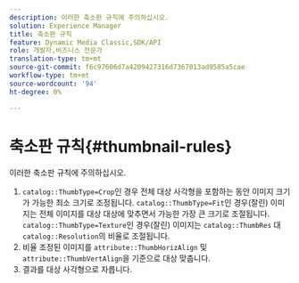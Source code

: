 ```yaml
---
description: 이러한 축소판 규칙에 주의하십시오.
solution: Experience Manager
title: 축소판 규칙
feature: Dynamic Media Classic,SDK/API
role: 개발자,비즈니스 전문가
translation-type: tm+mt
source-git-commit: f6c97606d7a4209427316d7367013ad9585a5cae
workflow-type: tm+mt
source-wordcount: '94'
ht-degree: 0%

---
```



# 축소판 규칙{#thumbnail-rules}

이러한 축소판 규칙에 주의하십시오.

1. `catalog::ThumbType=Crop`인 경우 전체 대상 사각형을 포함하는 동안 이미지 크기가 가능한 최소 크기로 조정됩니다. `catalog::ThumbType=Fit`인 경우(잘린) 이미지는 전체 이미지를 대상 대상에 맞추면서 가능한 가장 큰 크기로 조절됩니다. `catalog::ThumbType=Texture`인 경우(잘린) 이미지는 `catalog::ThumbRes` 대 `catalog::Resolution`의 비율로 조절됩니다.
1. 비율 조정된 이미지를 `attribute::ThumbHorizAlign` 및 `attribute::ThumbVertAlign`을 기준으로 대상 맞춥니다.
1. 결과를 대상 사각형으로 자릅니다.

